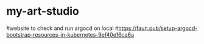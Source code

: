 # my-art-studio

#website to check and run argocd on local
#https://faun.pub/setup-argocd-bootstrap-resources-in-kubernetes-9ef40e16ca6a

